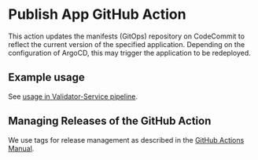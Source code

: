 # Publish App GitHub Action

This action updates the manifests (GitOps) repository on CodeCommit to reflect the current version
of the specified application. Depending on the configuration of ArgoCD, this may trigger the application
to be redeployed.


## Example usage

See [usage in Validator-Service pipeline].

## Managing Releases of the GitHub Action

We use tags for release management as described in the [GitHub Actions Manual].

[usage in Validator-Service pipeline]: https://github.com/ausaccessfed/validator-service/blob/cfacbe3063bbda00373ad3aced0898ce594ed43d/.github/workflows/deploy.yml#L108
[GitHub Actions Manual]: https://docs.github.com/en/actions/creating-actions/about-custom-actions#using-tags-for-release-management

